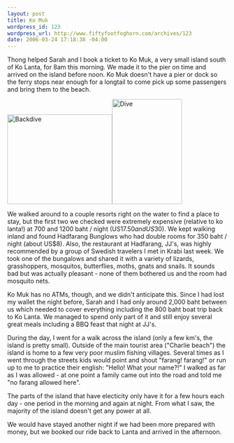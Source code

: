```yaml
--- 
layout: post
title: Ko Muk
wordpress_id: 123
wordpress_url: http://www.fiftyfootfoghorn.com/archives/123
date: 2006-03-24 17:18:38 -04:00
---
```

Thong helped Sarah and I book a ticket to Ko Muk, a very small island south of Ko Lanta, for 8am this morning. We made it to the pier on time and arrived on the island before noon. Ko Muk doesn't have a pier or dock so the ferry stops near enough for a longtail to come pick up some passengers and bring them to the beach.

<a href="http://flickr.com/photos/fiftyfeet/117164927"><img src="http://static.flickr.com/41/117164927_8a3996be3f_m.jpg" width="240" height="205" alt="Backdive" border="0" /></a><a href="http://flickr.com/photos/fiftyfeet/117164853"><img src="http://static.flickr.com/43/117164853_a7927c2fd4_m.jpg" width="160" height="240" alt="Dive" border="0" /></a>

We walked around to a couple resorts right on the water to find a place to stay, but the first two we checked were extremely expensive (relative to ko lanta!) at 700 and 1200 baht / night (US$17.50 and US$30). We kept walking inland and found Hadfarang Bunglows who had double rooms for 350 baht / night (about US$8). Also, the restaurant at Hadfarang, JJ's, was highly recommended by a group of Swedish travelers I met in Krabi last week. We took one of the bungalows and shared it with a variety of lizards, grasshoppers, mosquitos, butterflies, moths, gnats and snails. It sounds bad but was actually pleasant - none of them bothered us and the room had mosquito nets.

Ko Muk has no ATMs, though, and we didn't anticipate this. Since I had lost my wallet the night before, Sarah and I had only around 2,000 baht between us which needed to cover everything including the 800 baht boat trip back to Ko Lanta. We managed to spend only part of it and still enjoy several great meals including a BBQ feast that night at JJ's.

During the day, I went for a walk across the island (only a few km's, the island is pretty small). Outside of the main tourist area ("Charlie beach") the island is home to a few very poor muslim fishing villages. Several times as I went through the streets kids would point and shout "farang! farang!" or run up to me to practice their english: "Hello! What your name?!" I walked as far as I was allowed - at one point a family came out into the road and told me "no farang allowed here".

The parts of the island that have electicity only have it for a few hours each day - one period in the morning and again at night. From what I saw, the majority of the island doesn't get any power at all.

We would have stayed another night if we had been more prepared with money, but we booked our ride back to Lanta and arrived in the afternoon.
